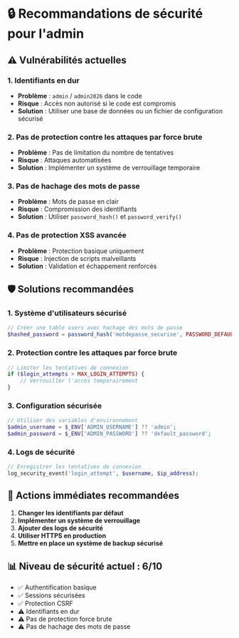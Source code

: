 # 🔒 Recommandations de sécurité pour l'admin

## ⚠️ Vulnérabilités actuelles

### 1. Identifiants en dur
- **Problème** : `admin` / `admin2026` dans le code
- **Risque** : Accès non autorisé si le code est compromis
- **Solution** : Utiliser une base de données ou un fichier de configuration sécurisé

### 2. Pas de protection contre les attaques par force brute
- **Problème** : Pas de limitation du nombre de tentatives
- **Risque** : Attaques automatisées
- **Solution** : Implémenter un système de verrouillage temporaire

### 3. Pas de hachage des mots de passe
- **Problème** : Mots de passe en clair
- **Risque** : Compromission des identifiants
- **Solution** : Utiliser `password_hash()` et `password_verify()`

### 4. Pas de protection XSS avancée
- **Problème** : Protection basique uniquement
- **Risque** : Injection de scripts malveillants
- **Solution** : Validation et échappement renforcés

## 🛡️ Solutions recommandées

### 1. Système d'utilisateurs sécurisé
```php
// Créer une table users avec hachage des mots de passe
$hashed_password = password_hash('motdepasse_securise', PASSWORD_DEFAULT);
```

### 2. Protection contre les attaques par force brute
```php
// Limiter les tentatives de connexion
if ($login_attempts > MAX_LOGIN_ATTEMPTS) {
    // Verrouiller l'accès temporairement
}
```

### 3. Configuration sécurisée
```php
// Utiliser des variables d'environnement
$admin_username = $_ENV['ADMIN_USERNAME'] ?? 'admin';
$admin_password = $_ENV['ADMIN_PASSWORD'] ?? 'default_password';
```

### 4. Logs de sécurité
```php
// Enregistrer les tentatives de connexion
log_security_event('login_attempt', $username, $ip_address);
```

## 🚨 Actions immédiates recommandées

1. **Changer les identifiants par défaut**
2. **Implémenter un système de verrouillage**
3. **Ajouter des logs de sécurité**
4. **Utiliser HTTPS en production**
5. **Mettre en place un système de backup sécurisé**

## 📊 Niveau de sécurité actuel : 6/10

- ✅ Authentification basique
- ✅ Sessions sécurisées
- ✅ Protection CSRF
- ⚠️ Identifiants en dur
- ⚠️ Pas de protection force brute
- ⚠️ Pas de hachage des mots de passe
